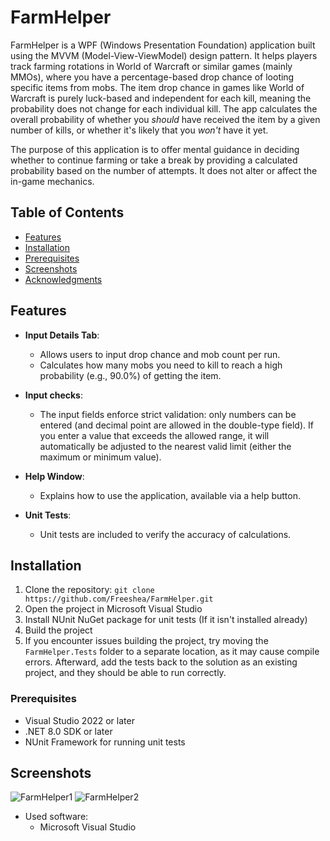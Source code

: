 # FarmHelper
FarmHelper is a WPF (Windows Presentation Foundation) application built using the MVVM (Model-View-ViewModel) design pattern. It helps players track farming rotations in World of Warcraft or similar games (mainly MMOs), where you have a percentage-based drop chance of looting specific items from mobs. 
The item drop chance in games like World of Warcraft is purely luck-based and independent for each kill, meaning the probability does not change for each individual kill. The app calculates the overall probability of whether you *should* have received the item by a given number of kills, or whether it's likely that you *won't* have it yet. 

The purpose of this application is to offer mental guidance in deciding whether to continue farming or take a break by providing a calculated probability based on the number of attempts. It does not alter or affect the in-game mechanics.


## Table of Contents
- [Features](#features)
- [Installation](#installation)
- [Prerequisites](#prerequisites)
- [Screenshots](#screenshots)
- [Acknowledgments](#acknowledgments)

## Features
- **Input Details Tab**: 
  - Allows users to input drop chance and mob count per run.
  - Calculates how many mobs you need to kill to reach a high probability (e.g., 90.0%) of getting the item.

- **Input checks**: 
  - The input fields enforce strict validation: only numbers can be entered (and decimal point are allowed in the double-type field). If you enter a value that exceeds the allowed range, it will automatically be adjusted to the nearest valid limit (either the maximum or minimum value).

- **Help Window**: 
  - Explains how to use the application, available via a help button.

- **Unit Tests**: 
  - Unit tests are included to verify the accuracy of calculations.

## Installation
1. Clone the repository: `git clone https://github.com/Freeshea/FarmHelper.git`
2. Open the project in Microsoft Visual Studio
3. Install NUnit NuGet package for unit tests (If it isn't installed already)
4. Build the project
5. If you encounter issues building the project, try moving the `FarmHelper.Tests` folder to a separate location, as it may cause compile errors. Afterward, add the tests back to the solution as an existing project, and they should be able to run correctly.

### Prerequisites
- Visual Studio 2022 or later
- .NET 8.0 SDK or later
- NUnit Framework for running unit tests

## Screenshots
![FarmHelper1](https://github.com/user-attachments/assets/5ef88a24-e563-4cd3-b4f3-98da1f6f5235)
![FarmHelper2](https://github.com/user-attachments/assets/be274422-dad1-4708-9549-94b420969e35)

- Used software:
  - Microsoft Visual Studio
